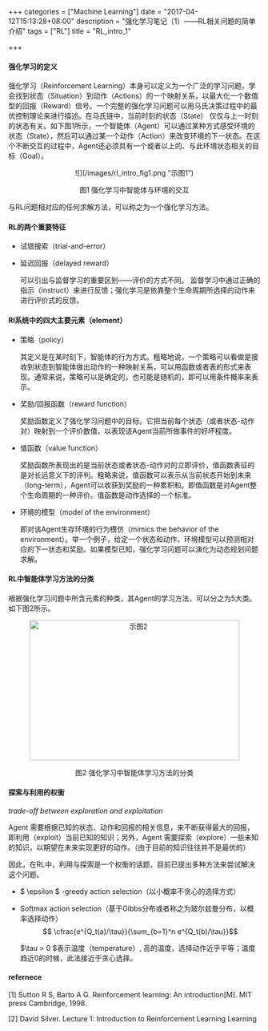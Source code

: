 +++
categories = ["Machine Learning"]
date = "2017-04-12T15:13:28+08:00"
description = "强化学习笔记（1）——RL相关问题的简单介绍"
tags = ["RL"]
title = "RL_intro_1"

+++

<script type="text/x-mathjax-config">
  MathJax.Hub.Config({
    extensions: ["tex2jax.js"],
    jax: ["input/TeX", "output/HTML-CSS"],
    tex2jax: {
      inlineMath: [ ['$','$'], ["\\(","\\)"] ],
      displayMath: [ ['$$','$$'], ["\\[","\\]"] ],
      processEscapes: true
    },
    "HTML-CSS": { availableFonts: ["TeX"] }
  });
</script>

#### 强化学习的定义

强化学习（Reinforcement Learning）本身可以定义为一个广泛的学习问题，学会找到状态（Situation）到动作（Actions）的一个映射关系，以最大化一个数值型的回报（Reward）信号。一个完整的强化学习问题可以用马氏决策过程中的最优控制理论来进行描述。在马氏链中，当前时刻的状态（State） 仅仅与上一时刻的状态有关。如下图1所示，一个智能体（Agent）可以通过某种方式感受环境的状态（State），然后可以通过某一个动作（Action）来改变环境的下一状态。在这个不断交互的过程中，Agent还必须具有一个或者以上的、与此环境状态相关的目标（Goal）。
<center>
![](/images/rl_intro_fig1.png "示图1")

图1 强化学习中智能体与环境的交互
</center>

与RL问题相对应的任何求解方法，可以称之为一个强化学习方法。

#### RL的两个重要特征
- 试错搜索（trial-and-error）
- 延迟回报（delayed reward）

	可以引出与监督学习的重要区别——评价的方式不同。
	监督学习中通过正确的指示（instruct）来进行反馈；强化学习是依靠整个生命周期所选择的动作来进行评价式的反馈。

#### Rl系统中的四大主要元素（element）
- 策略（policy）
	
	其定义是在某时刻下，智能体的行为方式。粗略地说，一个策略可以看做是接收到状态到智能体做出动作的一种映射关系，可以用函数或者表的形式来表现。通常来说，策略可以是确定的，也可能是随机的，即可以用条件概率来表示。
	
- 奖励/回报函数（reward function）
	
	奖励函数定义了强化学习问题中的目标。它把当前每个状态（或者状态-动作对）映射到一个评价数值，以表现该Agent当前所做事件的好坏程度。
	
- 值函数（value function）

	奖励函数所表现出的是当前状态或者状态-动作对的立即评价，值函数表征的是对长远意义下的评判。粗略来说，值函数可以表示从当前状态开始到未来（long-term），Agent可以收获到奖励的一种累积和。即值函数是对Agent整个生命周期的一种评价。值函数是动作选择的一个标准。
	
- 环境的模型（model of the environment）
	
	即对该Agent生存环境的行为模仿（mimics the behavior of the environment）。举一个例子，给定一个状态和动作，环境模型可以预测相对应的下一状态和奖励。如果模型已知，强化学习问题可以演化为动态规划问题求解。
 
#### RL中智能体学习方法的分类
根据强化学习问题中所含元素的种类，其Agent的学习方法，可以分之为5大类。如下图2所示。
<center>
<!-- [](/images/RL1_agent_taxonomy.jpg "示图2") -->

 <img src="/images/RL1_agent_taxonomy.jpg" width = "420" height = "280" alt="示图2" align=center />

图2 强化学习中智能体学习方法的分类
</center>

#### 探索与利用的权衡
*trade-off between exploration and exploitation*

Agent 需要根据已知的状态、动作和回报的相关信息，来不断获得最大的回报，即利用（exploit）当前已知的知识；另外，Agent 需要探索（explore）一些未知的知识，以期望在未来实现更好的动作。（由于目前的知识往往并不是最优的）

因此，在RL中，利用与探索是一个权衡的话题，目前已提出多种方法来尝试解决这个问题。

- $ \epsilon $ -greedy action selection（以小概率不贪心的选择方式）
- Softmax action selection（基于Gibbs分布或者称之为玻尔兹曼分布，以概率选择动作）
	$$ \cfrac{e^{Q_t(a)/\tau}}{\sum_{b=1}^n e^{Q_t(b)/\tau}}$$

	$\tau > 0 $表示温度（temperature）, 高的温度，选择动作近乎平等；温度趋近0的时候，此法接近于贪心选择。



#### refernece
[1] Sutton R S, Barto A G. Reinforcement learning: An introduction[M]. MIT press Cambridge, 1998.

[2] David Silver. Lecture 1: Introduction to Reinforcement Learning
Learning